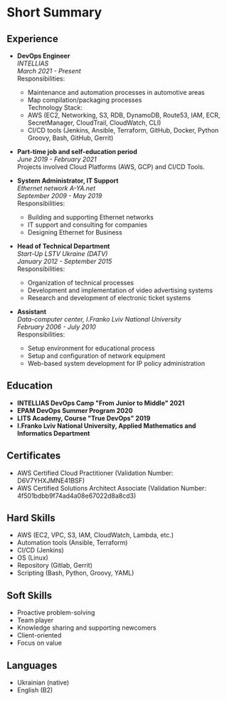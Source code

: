 # Short Summary

## Experience
- **DevOps Engineer**  
  *INTELLIAS*  
  *March 2021 - Present*  
  Responsibilities:
  - Maintenance and automation processes in automotive areas
  - Map compilation/packaging processes  
  Technology Stack:
  - AWS (EC2, Networking, S3, RDB, DynamoDB, Route53, IAM, ECR, SecretManager, CloudTrail, CloudWatch, CLI)
  - CI/CD tools (Jenkins, Ansible, Terraform, GitHub, Docker, Python Groovy, Bash, GitHub, Gerrit)
  
- **Part-time job and self-education period**  
  *June 2019 - February 2021*  
  Projects involved Cloud Platforms (AWS, GCP) and CI/CD Tools.

- **System Administrator, IT Support**  
  *Ethernet network A-YA.net*  
  *September 2009 - May 2019*  
  Responsibilities:
  - Building and supporting Ethernet networks
  - IT support and consulting for companies
  - Designing Ethernet for Business
  
- **Head of Technical Department**  
  *Start-Up LSTV Ukraine (DATV)*  
  *January 2012 - September 2015*  
  Responsibilities:
  - Organization of technical processes
  - Development and implementation of video advertising systems
  - Research and development of electronic ticket systems
  
- **Assistant**  
  *Data-computer center, I.Franko Lviv National University*  
  *February 2006 - July 2010*  
  Responsibilities:
  - Setup environment for educational process
  - Setup and configuration of network equipment
  - Web-based system development for IP policy administration
  
## Education
- **INTELLIAS DevOps Camp "From Junior to Middle" 2021**
- **EPAM DevOps Summer Program 2020**
- **LITS Academy, Course "True DevOps" 2019**
- **I.Franko Lviv National University, Applied Mathematics and Informatics Department**

## Certificates
- AWS Certified Cloud Practitioner (Validation Number: D6V7YHXJMNE41BSF)
- AWS Certified Solutions Architect Associate (Validation Number: 4f501bdbb9f74ad4a08e67022d8a8cd3)

## Hard Skills
- AWS (EC2, VPC, S3, IAM, CloudWatch, Lambda, etc.)
- Automation tools (Ansible, Terraform)
- CI/CD (Jenkins)
- OS (Linux)
- Repository (Gitlab, Gerrit)
- Scripting (Bash, Python, Groovy, YAML)

## Soft Skills
- Proactive problem-solving
- Team player
- Knowledge sharing and supporting newcomers
- Client-oriented
- Focus on value

## Languages
- Ukrainian (native)
- English (B2)
